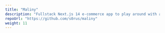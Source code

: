 ```yaml
---
title: "Maliny"
description: "Fullstack Next.js 14 e-commerce app to play around with all the fancy new features."
repoUrl: "https://github.com/s0rus/maliny"
weight: 11
---
```

